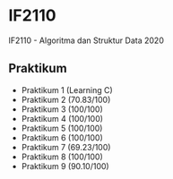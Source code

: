 # IF2110
IF2110 - Algoritma dan Struktur Data 2020

## Praktikum
- Praktikum 1 (Learning C)
- Praktikum 2 (70.83/100)
- Praktikum 3 (100/100)
- Praktikum 4 (100/100)
- Praktikum 5 (100/100)
- Praktikum 6 (100/100)
- Praktikum 7 (69.23/100)
- Praktikum 8 (100/100)
- Praktikum 9 (90.10/100)